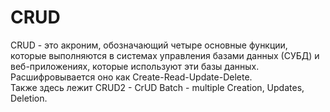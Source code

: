# CRUD
CRUD - это акроним, обозначающий четыре основные функции, которые выполняются в системах управления базами данных (СУБД) и веб-приложениях, которые используют эти базы данных. Расшифровывается оно как Create-Read-Update-Delete. </br>
Также здесь лежит CRUD2 - CrUD Batch - multiple Creation, Updates, Deletion.
